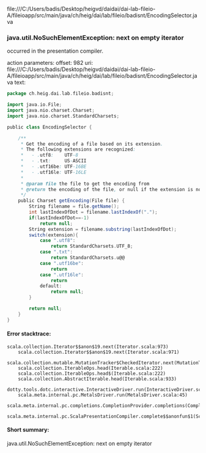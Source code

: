 file:///C:/Users/badis/Desktop/heigvd/daidai/dai-lab-fileio-A/fileioapp/src/main/java/ch/heig/dai/lab/fileio/badisnt/EncodingSelector.java
### java.util.NoSuchElementException: next on empty iterator

occurred in the presentation compiler.

action parameters:
offset: 982
uri: file:///C:/Users/badis/Desktop/heigvd/daidai/dai-lab-fileio-A/fileioapp/src/main/java/ch/heig/dai/lab/fileio/badisnt/EncodingSelector.java
text:
```scala
package ch.heig.dai.lab.fileio.badisnt;

import java.io.File;
import java.nio.charset.Charset;
import java.nio.charset.StandardCharsets;

public class EncodingSelector {

    /**
     * Get the encoding of a file based on its extension.
     * The following extensions are recognized:
     *   - .utf8:    UTF-8
     *   - .txt:     US-ASCII
     *   - .utf16be: UTF-16BE
     *   - .utf16le: UTF-16LE
     * 
     * @param file the file to get the encoding from
     * @return the encoding of the file, or null if the extension is not recognized
     */
    public Charset getEncoding(File file) {
        String filename = file.getName();
        int lastIndexOfDot = filename.lastIndexOf(".");
        if(lastIndexOfDot==-1)
            return null;
        String extension = filename.substring(lastIndexOfDot);
        switch(extension){
            case ".utf8":
                return StandardCharsets.UTF_8;
            case ".txt":
                return StandardCharsets.u@@
            case ".utf16be":
                return 
            case ".utf16le":
                return 
            default:
                return null;    
        }

        return null;
    }
}
```



#### Error stacktrace:

```
scala.collection.Iterator$$anon$19.next(Iterator.scala:973)
	scala.collection.Iterator$$anon$19.next(Iterator.scala:971)
	scala.collection.mutable.MutationTracker$CheckedIterator.next(MutationTracker.scala:76)
	scala.collection.IterableOps.head(Iterable.scala:222)
	scala.collection.IterableOps.head$(Iterable.scala:222)
	scala.collection.AbstractIterable.head(Iterable.scala:933)
	dotty.tools.dotc.interactive.InteractiveDriver.run(InteractiveDriver.scala:168)
	scala.meta.internal.pc.MetalsDriver.run(MetalsDriver.scala:45)
	scala.meta.internal.pc.completions.CompletionProvider.completions(CompletionProvider.scala:46)
	scala.meta.internal.pc.ScalaPresentationCompiler.complete$$anonfun$1(ScalaPresentationCompiler.scala:123)
```
#### Short summary: 

java.util.NoSuchElementException: next on empty iterator